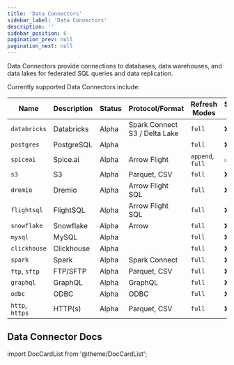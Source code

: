 ```yaml
---
title: 'Data Connectors'
sidebar_label: 'Data Connectors'
description: ''
sidebar_position: 6
pagination_prev: null
pagination_next: null
---
```


Data Connectors provide connections to databases, data warehouses, and data lakes for federated SQL queries and data replication.

Currently supported Data Connectors include:

| Name            | Description | Status       | Protocol/Format                     | Refresh Modes    | Supports Inserts |
| --------------- | ----------- | ------------ | ----------------------------------- | ---------------- | ---------------- |
| `databricks`    | Databricks  | Alpha        | Spark Connect <br/> S3 / Delta Lake | `full`           | ❌               |
| `postgres`      | PostgreSQL  | Alpha        |                                     | `full`           | ❌               |
| `spiceai`       | Spice.ai    | Alpha        | Arrow Flight                        | `append`, `full` | ✅               |
| `s3`            | S3          | Alpha        | Parquet, CSV                        | `full`           | ❌               |
| `dremio`        | Dremio      | Alpha        | Arrow Flight SQL                    | `full`           | ❌               |
| `flightsql`     | FlightSQL   | Alpha        | Arrow Flight SQL                    | `full`           | ❌               |
| `snowflake`     | Snowflake   | Alpha        | Arrow                               | `full`           | ❌               |
| `mysql`         | MySQL       | Alpha        |                                     | `full`           | ❌               |
| `clickhouse`    | Clickhouse  | Alpha        |                                     | `full`           | ❌               |
| `spark`         | Spark       | Alpha        | Spark Connect                       | `full`           | ❌               |
| `ftp`, `sftp`   | FTP/SFTP    | Alpha        | Parquet, CSV                        | `full`           | ❌               |
| `graphql`       | GraphQL     | Alpha        | GraphQL                             | `full`           | ❌               |
| `odbc`          | ODBC        | Alpha        | ODBC                                | `full`           | ❌               |
| `http`, `https` | HTTP(s)     | Alpha        | Parquet, CSV                        | `full`           | ❌               |

## Data Connector Docs

import DocCardList from '@theme/DocCardList';

<DocCardList />
